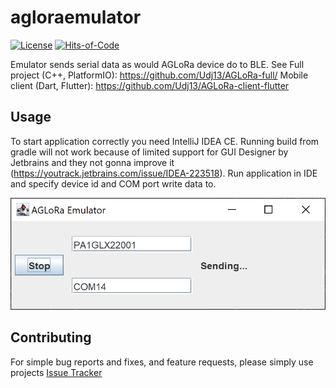 # agloraemulator

[![License](https://img.shields.io/badge/license-MIT-green.svg)](https://github.com/magdel/agloraemulator/blob/main/LICENSE.txt)
[![Hits-of-Code](https://hitsofcode.com/github/magdel/agloraemulator?branch=main&label=Hits-of-Code)](https://hitsofcode.com/github/magdel/agloraemulator/view?branch=main&label=Hits-of-Code)

Emulator sends serial data as would AGLoRa device do to BLE.
See Full project (C++, PlatformIO): https://github.com/Udj13/AGLoRa-full/
Mobile client (Dart, Flutter): https://github.com/Udj13/AGLoRa-client-flutter

## Usage

To start application correctly you need IntelliJ IDEA CE. Running build from gradle will not work because
of limited support for GUI Designer by Jetbrains and they not gonna improve it (https://youtrack.jetbrains.com/issue/IDEA-223518).
Run application in IDE and specify device id and COM port write data to.

![Sample running view](docs/images/img.png)


## Contributing

For simple bug reports and fixes, and feature requests, please simply use projects
[Issue Tracker](../../issues)

